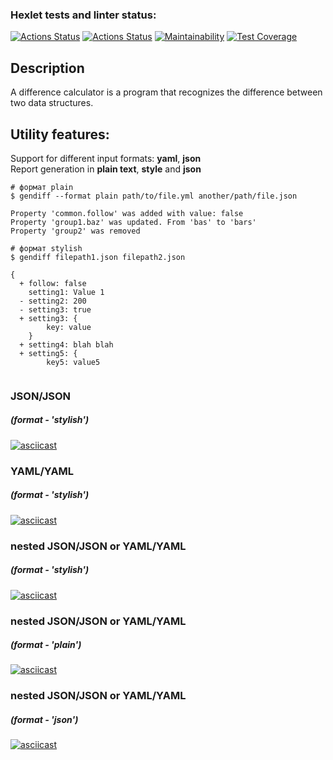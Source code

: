 ### Hexlet tests and linter status:
[![Actions Status](https://github.com/YankaZabka/frontend-project-lvl2/workflows/eslinter-check/badge.svg)](https://github.com/YankaZabka/frontend-project-lvl2/actions)
[![Actions Status](https://github.com/YankaZabka/frontend-project-lvl2/workflows/hexlet-check/badge.svg)](https://github.com/YankaZabka/frontend-project-lvl2/actions)
[![Maintainability](https://api.codeclimate.com/v1/badges/a99a88d28ad37a79dbf6/maintainability)](https://codeclimate.com/github/codeclimate/codeclimate/maintainability)
[![Test Coverage](https://api.codeclimate.com/v1/badges/a99a88d28ad37a79dbf6/test_coverage)](https://codeclimate.com/github/codeclimate/codeclimate/test_coverage)
##  Description 
A difference calculator is a program that recognizes the difference between two data structures.

## Utility features:

Support for different input formats: **yaml**, **json**    
Report generation in **plain text**, **style** and **json**     
```
# формат plain
$ gendiff --format plain path/to/file.yml another/path/file.json

Property 'common.follow' was added with value: false
Property 'group1.baz' was updated. From 'bas' to 'bars'
Property 'group2' was removed

# формат stylish
$ gendiff filepath1.json filepath2.json

{
  + follow: false
    setting1: Value 1
  - setting2: 200
  - setting3: true
  + setting3: {
        key: value
    }
  + setting4: blah blah
  + setting5: {
        key5: value5
   
```
### JSON/JSON
##### (format - 'stylish')
[![asciicast](https://asciinema.org/a/325iaecI6Jb1p1jxJm2pLvzGx.svg)](https://asciinema.org/a/325iaecI6Jb1p1jxJm2pLvzGx)
### YAML/YAML
##### (format - 'stylish')
[![asciicast](https://asciinema.org/a/eQoxOXmjffHumJxE2zUR6933K.svg)](https://asciinema.org/a/eQoxOXmjffHumJxE2zUR6933K)
### nested JSON/JSON or YAML/YAML
##### (format - 'stylish')
[![asciicast](https://asciinema.org/a/6cQJgoCkuFz8eFcC0D2FpmM4p.svg)](https://asciinema.org/a/6cQJgoCkuFz8eFcC0D2FpmM4p)
### nested JSON/JSON or YAML/YAML 
##### (format - 'plain')
[![asciicast](https://asciinema.org/a/Tu4DwNVkRDJZBcgxGXE7ygNHV.svg)](https://asciinema.org/a/Tu4DwNVkRDJZBcgxGXE7ygNHV)
### nested JSON/JSON or YAML/YAML 
##### (format - 'json')
[![asciicast](https://asciinema.org/a/Z7sXjgimVCcW1FrC6evq02Xdr.svg)](https://asciinema.org/a/Z7sXjgimVCcW1FrC6evq02Xdr)
